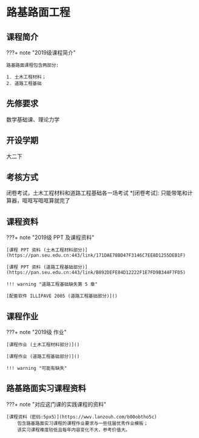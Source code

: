 # 路基路面工程

## 课程简介

???+ note "2019级课程简介"

    路基路面课程包含两部分: 
    
    1. 土木工程材料；
    2. 道路工程基础

## 先修要求

数学基础课、理论力学

## 开设学期

大二下

## 考核方式

闭卷考试，土木工程材料和道路工程基础各一场考试
*[闭卷考试]: 只能带笔和计算器，哐哐写哐哐算就完了

## 课程资料

???+ note "2019级 PPT 及课程资料"

    [课程 PPT 资料 (土木工程材料部分)](https://pan.seu.edu.cn:443/link/171DAE78BD47F3146C7EE8D1255DEB1F)

    [课程 PPT 资料 (道路工程基础部分)](https://pan.seu.edu.cn:443/link/B892DEFE84D12222F1E7FD9B344F7FD5)

    !!! warning "道路工程基础缺失第 5 章"

    [配套软件 ILLIPAVE 2005 (道路工程基础部分)]()

## 课程作业

???+ note "2019级 作业"

    [课程作业 (土木工程材料部分)]()

    [课程作业 (道路工程基础部分)]()

    !!! warning "可能有缺失"

## 路基路面实习课程资料

???+ note "对应这门课的实践课程的资料"

    [课程资料（密码:5px5）](https://wwv.lanzouh.com/b00obtho5c)
        包含路基路面实习课程的课程作业要求与一些往届优秀作业模板；
        该实习课程难度较低且每年内容变化不大，参考价值大。


